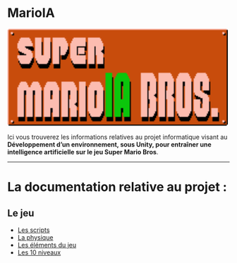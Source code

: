  # MarioIA
<img src="./Docs/Images/header.png" width="500">

Ici vous trouverez les informations relatives au projet informatique visant au **Développement d’un environnement, sous Unity, pour entraîner une intelligence artificielle sur le jeu Super Mario Bros**.
***
# La documentation relative au projet :
## Le jeu
* [Les scripts](/Docs/Markdowns/Scripts.md)
* [La physique](/Docs/Markdowns/Physique.md)
* [Les éléments du jeu](/Docs/Markdowns/Elements.md)
* [Les 10 niveaux](/Docs/Markdowns/Levels.md)